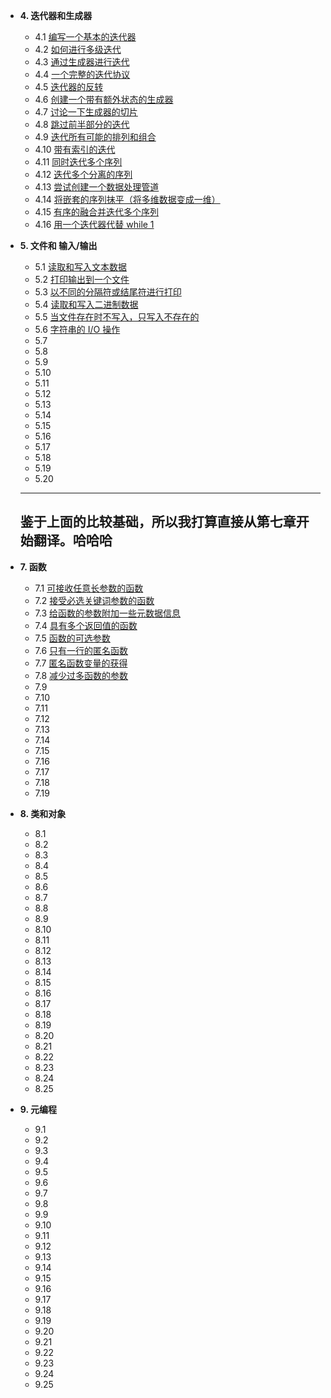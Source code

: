 - **4. 迭代器和生成器**
  - 4.1 [编写一个基本的迭代器](第四章/4-1.md)
  - 4.2 [如何进行多级迭代](第四章/4-2.md)
  - 4.3 [通过生成器进行迭代](第四章/4-3.md)
  - 4.4 [一个完整的迭代协议](第四章/4-4.md)
  - 4.5 [迭代器的反转](第四章/4-5.md)
  - 4.6 [创建一个带有额外状态的生成器](第四章/4-6.md)
  - 4.7 [讨论一下生成器的切片](第四章/4-7.md)
  - 4.8 [跳过前半部分的迭代](第四章/4-8.md)
  - 4.9 [迭代所有可能的排列和组合](第四章/4-9.md)
  - 4.10 [带有索引的迭代](第四章/4-10.md)
  - 4.11 [同时迭代多个序列](第四章/4-11.md)
  - 4.12 [迭代多个分离的序列](第四章/4-12.md)
  - 4.13 [尝试创建一个数据处理管道](第四章/4-13.md)
  - 4.14 [将嵌套的序列抹平（将多维数据变成一维）](第四章/4-14.md)
  - 4.15 [有序的融合并迭代多个序列](第四章/4-15.md)
  - 4.16 [用一个迭代器代替 while 1 ](第四章/4-16.md)
- **5. 文件和 输入/输出**
  - 5.1 [读取和写入文本数据](第五章/5-1.md)
  - 5.2 [打印输出到一个文件](第五章/5-2.md)
  - 5.3 [以不同的分隔符或结尾符进行打印](第五章/5-3.md)
  - 5.4 [读取和写入二进制数据](第五章/5-4.md)
  - 5.5 [当文件存在时不写入，只写入不存在的](第五章/5-5.md)
  - 5.6 [字符串的 I/O 操作](第五章/5-6.md)
  - 5.7 [](第五章/5-.md)
  - 5.8 [](第五章/5-.md)
  - 5.9 [](第五章/5-.md)
  - 5.10 [](第五章/5-.md)
  - 5.11 [](第五章/5-.md)
  - 5.12 [](第五章/5-.md)
  - 5.13 [](第五章/5-.md)
  - 5.14 [](第五章/5-.md)
  - 5.15 [](第五章/5-.md)
  - 5.16 [](第五章/5-.md)
  - 5.17 [](第五章/5-.md)
  - 5.18 [](第五章/5-.md)
  - 5.19 [](第五章/5-.md)
  - 5.20 [](第五章/5-.md)
  
  
  ---
  鉴于上面的比较基础，所以我打算直接从第七章开始翻译。哈哈哈
  ---
  
- **7. 函数**
  - 7.1 [可接收任意长参数的函数](第七章/7-1.md)
  - 7.2 [接受必选关键词参数的函数](第七章/7-2.md)
  - 7.3 [给函数的参数附加一些元数据信息](第七章/7-3.md)
  - 7.4 [具有多个返回值的函数](第七章/7-4.md)
  - 7.5 [函数的可选参数](第七章/7-5.md)
  - 7.6 [只有一行的匿名函数](第七章/7-6.md)
  - 7.7 [匿名函数变量的获得](第七章/7-7.md)
  - 7.8 [减少过多函数的参数](第七章/7-8.md)
  - 7.9 [](第七章/7-9.md)
  - 7.10 [](第七章/7-10.md)
  - 7.11 [](第七章/7-11.md)
  - 7.12 [](第七章/7-12.md)
  - 7.13 [](第七章/7-13.md)
  - 7.14 [](第七章/7-14.md)
  - 7.15 [](第七章/7-15.md)
  - 7.16 [](第七章/7-16.md)
  - 7.17 [](第七章/7-17.md)
  - 7.18 [](第七章/7-18.md)
  - 7.19 [](第七章/7-19.md)
  
- **8. 类和对象**
  - 8.1 [](第八章/8-1.md)
  - 8.2 [](第八章/8-2.md)
  - 8.3 [](第八章/8-3.md)
  - 8.4 [](第八章/8-4.md)
  - 8.5 [](第八章/8-5.md)
  - 8.6 [](第八章/8-6.md)
  - 8.7 [](第八章/8-7.md)
  - 8.8 [](第八章/8-8.md)
  - 8.9 [](第八章/8-9.md)
  - 8.10 [](第八章/8-10.md)
  - 8.11 [](第八章/8-11.md)
  - 8.12 [](第八章/8-12.md)
  - 8.13 [](第八章/8-13.md)
  - 8.14 [](第八章/8-14.md)
  - 8.15 [](第八章/8-15.md)
  - 8.16 [](第八章/8-16.md)
  - 8.17 [](第八章/8-17.md)
  - 8.18 [](第八章/8-18.md)
  - 8.19 [](第八章/8-19.md)
  - 8.20 [](第八章/8-20.md)
  - 8.21 [](第八章/8-21.md)
  - 8.22 [](第八章/8-22.md)
  - 8.23 [](第八章/8-23.md)
  - 8.24 [](第八章/8-24.md)
  - 8.25 [](第八章/8-25.md)
  
- **9. 元编程**
  - 9.1 [](第九章/9-1.md)
  - 9.2 [](第九章/9-2.md)
  - 9.3 [](第九章/9-3.md)
  - 9.4 [](第九章/9-4.md)
  - 9.5 [](第九章/9-5.md)
  - 9.6 [](第九章/9-6.md)
  - 9.7 [](第九章/9-7.md)
  - 9.8 [](第九章/9-8.md)
  - 9.9 [](第九章/9-9.md)
  - 9.10 [](第九章/9-10.md)
  - 9.11 [](第九章/9-11.md)
  - 9.12 [](第九章/9-12.md)
  - 9.13 [](第九章/9-13.md)
  - 9.14 [](第九章/9-14.md)
  - 9.15 [](第九章/9-15.md)
  - 9.16 [](第九章/9-16.md)
  - 9.17 [](第九章/9-17.md)
  - 9.18 [](第九章/9-18.md)
  - 9.19 [](第九章/9-19.md)
  - 9.20 [](第九章/9-20.md)
  - 9.21 [](第九章/9-21.md)
  - 9.22 [](第九章/9-22.md)
  - 9.23 [](第九章/9-23.md)
  - 9.24 [](第九章/9-24.md)
  - 9.25 [](第九章/9-25.md)
  

